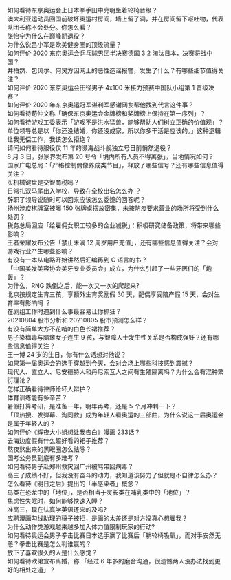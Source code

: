 如何看待东京奥运会上日本拳手田中亮明坐着轮椅晋级？  
澳大利亚运动员回国前破坏奥运村房间，墙上留了洞，并在房间留下呕吐物，代表队团长称不会处分。你怎么看？  
张怡宁为什么在巅峰期退役？  
为什么说吕小军是欧美健身圈的顶级流量？  
如何评价 2020 东京奥运会乒乓球男团半决赛德国 3:2 淘汰日本，决赛将战中国？  
井柏然、包贝尔、何炅方因网上的恶性造谣报警，发生了什么？有哪些细节值得关注？  
如何评价 2020 东京奥运会田径男子 4x100 米接力预赛中国队小组第 1 晋级决赛？  
如何评价 2020 年东京奥运冠军谌利军感谢网友帮他找到代言这件事？  
如何看待苟仲文称「确保东京奥运会金牌榜和奖牌榜上保持在第一序列」？  
如何看待游戏工委表示「游戏不是洪水猛兽，能够帮助人们树立正确的价值观」？  
单位领导总是以「你还没结婚，你还没成家，所以你多干活是应该的。」这种逻辑让我无偿工作，我该怎么拒绝？  
请问如何看待服役仅 11 年的濒海战斗舰独立号日前悄然退役？  
8 月 3 日，张家界发布第 20 号令「境内所有人员不得离张」，当地情况如何？  
国家广电总局：「严格控制偶像养成类节目」，释放了哪些信号？还有哪些信息值得关注？  
买机械键盘是交智商税吗？  
日常扎双马尾出入学校，导致在全校出名怎么办 ？  
辞职了领导说随时可以回来应该怎么委婉的回答呢？  
扬州涉疫棋牌室被曝 150 张牌桌摆放密集，未按防疫要求营业的场所将受到什么处罚？  
税务总局回应「给雇佣女职工较多的企业减税」：积极研究储备政策，将带来哪些影响？  
王者荣耀发布公告「禁止未满 12 周岁用户充值」，还有哪些信息值得关注？会对游戏行业产生哪些影响？  
有没有一本从电路开始讲然后汇编再到 C 语言的书？  
「中国美发美容协会美牙专业委员会」成立，为什么引起了一些牙医们的「炮轰」？  
为什么，RNG 跌倒之后，能一次又一次的爬起来?  
北京按规定生育三孩，享额外生育奖励假 30 天，配偶享受陪产假 15 天，会对生育率有影响吗 ？  
在剧组工作时遇到什么事最容易让你抓狂？  
20210804 股市分析和 20210805 股市预测怎么样？  
有没有简单大方不花哨的白色长裙推荐？  
男子染梅毒与脑瘫女子连生 9 孩，与智障人士发生性关系是否构成强奸？还有哪些信息值得关注？  
王一博 24 岁的生日，你有什么话想对他说？  
如果第一届奥运会的选手穿越到今天，会对会场上哪些科技感到震撼？  
现代人、直立人、尼安德特人和丹尼索瓦人之间有生殖隔离吗？为什么会有混种繁衍理论？  
怎样正确看待律师给坏人辩护？  
体育训练能有多辛苦？  
暑假打算考研，是准备一年，明年再考，还是 5 个月冲刺一下？  
「顶热搜、发弹幕、淘同款」成为年轻人看奥运的三部曲，为什么说这一届奥运会是属于年轻人的？  
如何评价《辉夜大小姐想让我告白》漫画 233话？  
去海边度假有什么超好看的裙子推荐？  
熬夜熬出来的黑眼圈怎么祛除？  
国考公务员到底有多难考？  
如何看待男子赴郑州救灾回广州被骂带回病毒？  
高三了成绩不好，但我没有奋斗的动力，我知道该努力了但就是不自律怎么办？  
怎么看待《明日之后》提出的「半感染者」概念？  
鸟类在恐龙中的「地位」，是否相当于灵长类在哺乳类中的「地位」？  
焦虑性失眠时，如何能够快速入睡？  
准高三，现在认真学英语还来的及吗?  
应聘漫画勾线助理的稿子被拒，是画的太差还是对方没真心想雇我？  
为什么动作类游戏越来越多加入体力值限制玩家的行动?  
如何看待奥运会男子拳击比赛日本选手赢了比赛后「躺轮椅吸氧」，而对手安然无恙？拳击比赛是怎么判谁赢的？  
放下了喜欢很久的人是什么感觉？  
如何看待欧弟宣布离婚，称 「经过 6 年多的磨合沟通，很遗憾两人没办法找到更好的相处之道」？  
